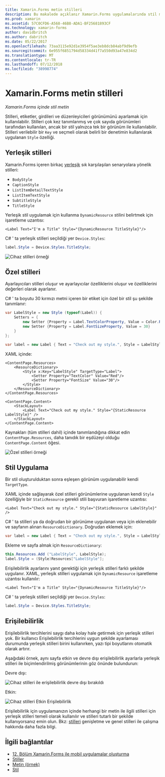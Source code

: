 ```yaml
---
title: Xamarin.Forms metin stilleri
description: Bu makalede açıklanır Xamarin.Forms uygulamalarında stil metin öğreneceksiniz. Stilleri çok kez tanımlanmış ve çok sayıda görünümleri tarafından kullanılan, ancak bir stil yalnızca tek bir görünüm ile kullanılabilir.
ms.prod: xamarin
ms.assetid: 57C0CFD6-A568-46B8-ADA1-BF25681893CF
ms.technology: xamarin-forms
author: davidbritch
ms.author: dabritch
ms.date: 05/22/2017
ms.openlocfilehash: 73aa3115e92d1e3954f5ae3eb8dcb84abf9d9efb
ms.sourcegitcommit: 6e955f6851794d58334d41f7a550d93a47e834d2
ms.translationtype: MT
ms.contentlocale: tr-TR
ms.lasthandoff: 07/12/2018
ms.locfileid: "38998774"
---
```

# <a name="xamarinforms-text-styles"></a>Xamarin.Forms metin stilleri

_Xamarin.Forms içinde stil metin_

Stilleri, etiketler, girdileri ve düzenleyicileri görünümünü ayarlamak için kullanılabilir. Stilleri çok kez tanımlanmış ve çok sayıda görünümleri tarafından kullanılan, ancak bir stil yalnızca tek bir görünüm ile kullanılabilir.
Stilleri verilebilir bir `Key` ve seçmeli olarak belirli bir denetimin kullanılarak uygulanan `Style` özelliği.

<a name="Built-In_Styles" />

## <a name="built-in-styles"></a>Yerleşik stilleri

Xamarin.Forms içeren birkaç [yerleşik](xref:Xamarin.Forms.Device.Styles) sık karşılaşılan senaryolara yönelik stilleri:

- `BodyStyle`
- `CaptionStyle`
- `ListItemDetailTextStyle`
- `ListItemTextStyle`
- `SubtitleStyle`
- `TitleStyle`

Yerleşik stil uygulamak için kullanma `DynamicResource` stilini belirtmek için işaretleme uzantısı:

```xaml
<Label Text="I'm a Title" Style="{DynamicResource TitleStyle}"/>
```

C# ' ta yerleşik stilleri seçildiği yer `Device.Styles`:

```csharp
label.Style = Device.Styles.TitleStyle;
```

![](styles-images/builtinstyles.png "Cihaz stilleri örneği")

<a name="Custom_Styles" />

## <a name="custom-styles"></a>Özel stilleri

Ayarlayıcıları stilleri oluşur ve ayarlayıcılar özelliklerini oluşur ve özelliklerini değerleri olarak ayarlanır.

C# ' ta boyutu 30 kırmızı metni içeren bir etiket için özel bir stil şu şekilde tanımlanır:

```csharp
var LabelStyle = new Style (typeof(Label)) {
    Setters = {
        new Setter {Property = Label.TextColorProperty, Value = Color.Red},
        new Setter {Property = Label.FontSizeProperty, Value = 30}
    }
};

var label = new Label { Text = "Check out my style.", Style = LabelStyle };
```

XAML içinde:

```xaml
<ContentPage.Resources>
    <ResourceDictionary>
        <Style x:Key="LabelStyle" TargetType="Label">
            <Setter Property="TextColor" Value="Red"/>
            <Setter Property="FontSize" Value="30"/>
        </Style>
    </ResourceDictionary>
</ContentPage.Resources>

<ContentPage.Content>
    <StackLayout>
        <Label Text="Check out my style." Style="{StaticResource LabelStyle}" />
    </StackLayout>
</ContentPage.Content>
```

Kaynakları (tüm stilleri dahil) içinde tanımlandığına dikkat edin `ContentPage.Resources`, daha tanıdık bir eşdüzeyi olduğu `ContentPage.Content` öğesi.

![](styles-images/customstyle.png "Özel stilleri örneği")

<a name="Applying_Styles" />

## <a name="applying-styles"></a>Stil Uygulama

Bir stil oluşturulduktan sonra eşleşen görünüm uygulanabilir kendi `TargetType`.

XAML içinde sağlayarak özel stilleri görünümlerine uygulanan kendi `Style` özelliğiyle bir `StaticResource` gerekli stili başvuran işaretleme uzantısı:

```xaml
<Label Text="Check out my style." Style="{StaticResource LabelStyle}" />
```

C# ' ta stilleri ya da doğrudan bir görünüme uygulanan veya için eklenebilir ve sayfanın alınan `ResourceDictionary`. Doğrudan eklemek için:

```csharp
var label = new Label { Text = "Check out my style.", Style = LabelStyle };
```

Ekleme ve sayfa almak için `ResourceDictionary`:

```csharp
this.Resources.Add ("LabelStyle", LabelStyle);
label.Style = (Style)Resources["LabelStyle"];
```

Erişilebilirlik ayarlarını yanıt gerektiği için yerleşik stilleri farklı şekilde uygulanır. XAML, yerleşik stilleri uygulamak için `DynamicResource` işaretleme uzantısı kullanılır:

```xaml
<Label Text="I'm a Title" Style="{DynamicResource TitleStyle}"/>
```

C# ' ta yerleşik stilleri seçildiği yer `Device.Styles`:

```csharp
label.Style = Device.Styles.TitleStyle;
```

## <a name="accessibility"></a>Erişilebilirlik

Erişilebilirlik tercihlerini saygı daha kolay hale getirmek için yerleşik stilleri yok. Bir kullanıcı Erişilebilirlik tercihlerini uygun şekilde ayarlaması durumunda yerleşik stilleri birini kullanırken, yazı tipi boyutlarını otomatik olarak artırır.

Aşağıdaki örnek, aynı sayfa etkin ve devre dışı erişilebilirlik ayarlarla yerleşik stilleri ile biçimlendirilmiş görünümlerinin göz önünde bulundurun:

Devre dışı:

![](styles-images/pre-access.png "Cihaz stilleri ile erişilebilirlik devre dışı bırakıldı")

Etkin:

![](styles-images/post-access.png "Cihaz stilleri Etkin Erişilebilirlik")

Erişilebilirlik için uygulamanızın içinde herhangi bir metin ile ilgili stilleri için yerleşik stilleri temeli olarak kullanılır ve stilleri tutarlı bir şekilde kullanıyorsanız emin olun. Bkz: [stilleri](~/xamarin-forms/user-interface/styles/index.md) genişletme ve genel stilleri ile çalışma hakkında daha fazla bilgi.


## <a name="related-links"></a>İlgili bağlantılar

- [12. Bölüm Xamarin.Forms ile mobil uygulamalar oluşturma](https://developer.xamarin.com/r/xamarin-forms/book/chapter12.pdf)
- [Stiller](~/xamarin-forms/user-interface/styles/index.md)
- [Metin (örnek)](https://developer.xamarin.com/samples/xamarin-forms/UserInterface/Text)
- [Stil](xref:Xamarin.Forms.Style)
